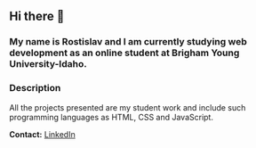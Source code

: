 ## Hi there 👋
### My name is Rostislav and I am currently studying web development as an online student at Brigham Young University-Idaho.
### Description
All the projects presented are my student work and include such programming languages ​​as HTML, CSS and JavaScript.

**Contact:** [LinkedIn](https://www.linkedin.com/in/nikitin-rostislav/)
<!--
**rostislav-nikitin90/rostislav-nikitin90** is a ✨ _special_ ✨ repository because its `README.md` (this file) appears on your GitHub profile.

Here are some ideas to get you started:

- 🔭 I’m currently working on ...
- 🌱 I’m currently learning ...
- 👯 I’m looking to collaborate on ...
- 🤔 I’m looking for help with ...
- 💬 Ask me about ...
- 📫 How to reach me: ...
- 😄 Pronouns: ...
- ⚡ Fun fact: ...
-->

